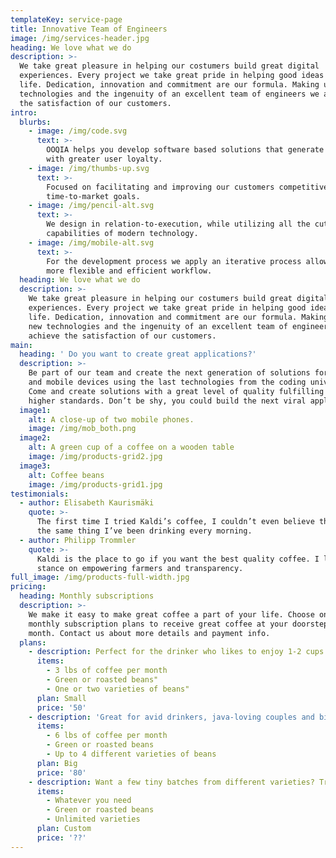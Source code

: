 ```yaml
---
templateKey: service-page
title: Innovative Team of Engineers
image: /img/services-header.jpg
heading: We love what we do
description: >-
  We take great pleasure in helping our costumers build great digital
  experiences. Every project we take great pride in helping good ideas come to
  life. Dedication, innovation and commitment are our formula. Making use of new
  technologies and the ingenuity of an excellent team of engineers we achieve
  the satisfaction of our customers.
intro:
  blurbs:
    - image: /img/code.svg
      text: >-
        OOQIA helps you develop software based solutions that generate value
        with greater user loyalty.
    - image: /img/thumbs-up.svg
      text: >-
        Focused on facilitating and improving our customers competitiveness and
        time-to-market goals.
    - image: /img/pencil-alt.svg
      text: >-
        We design in relation-to-execution, while utilizing all the cutting edge
        capabilities of modern technology.
    - image: /img/mobile-alt.svg
      text: >-
        For the development process we apply an iterative process allowing for a
        more flexible and efficient workflow.
  heading: We love what we do
  description: >-
    We take great pleasure in helping our costumers build great digital
    experiences. Every project we take great pride in helping good ideas come to
    life. Dedication, innovation and commitment are our formula. Making use of
    new technologies and the ingenuity of an excellent team of engineers we
    achieve the satisfaction of our customers.
main:
  heading: ' Do you want to create great applications?'
  description: >-
    Be part of our team and create the next generation of solutions for the web
    and mobile devices using the last technologies from the coding universe.
    Come and create solutions with a great level of quality fulfilling the
    higher standards. Don’t be shy, you could build the next viral application.
  image1:
    alt: A close-up of two mobile phones.
    image: /img/mob_both.png
  image2:
    alt: A green cup of a coffee on a wooden table
    image: /img/products-grid2.jpg
  image3:
    alt: Coffee beans
    image: /img/products-grid1.jpg
testimonials:
  - author: Elisabeth Kaurismäki
    quote: >-
      The first time I tried Kaldi’s coffee, I couldn’t even believe that was
      the same thing I’ve been drinking every morning.
  - author: Philipp Trommler
    quote: >-
      Kaldi is the place to go if you want the best quality coffee. I love their
      stance on empowering farmers and transparency.
full_image: /img/products-full-width.jpg
pricing:
  heading: Monthly subscriptions
  description: >-
    We make it easy to make great coffee a part of your life. Choose one of our
    monthly subscription plans to receive great coffee at your doorstep each
    month. Contact us about more details and payment info.
  plans:
    - description: Perfect for the drinker who likes to enjoy 1-2 cups per day.
      items:
        - 3 lbs of coffee per month
        - Green or roasted beans"
        - One or two varieties of beans"
      plan: Small
      price: '50'
    - description: 'Great for avid drinkers, java-loving couples and bigger crowds'
      items:
        - 6 lbs of coffee per month
        - Green or roasted beans
        - Up to 4 different varieties of beans
      plan: Big
      price: '80'
    - description: Want a few tiny batches from different varieties? Try our custom plan
      items:
        - Whatever you need
        - Green or roasted beans
        - Unlimited varieties
      plan: Custom
      price: '??'
---
```


